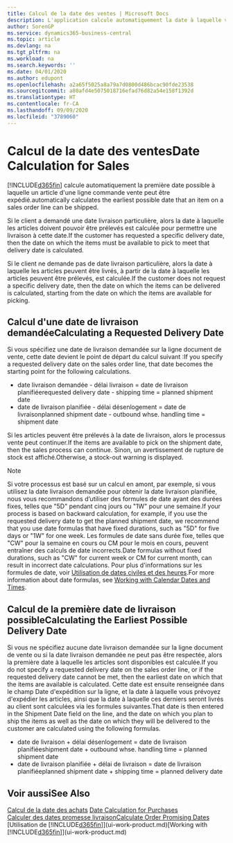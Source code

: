 ```yaml
---
title: Calcul de la date des ventes | Microsoft Docs
description: L'application calcule automatiquement la date à laquelle vous devez commander un article pour l'avoir en inventaire à une certaine date. Il s'agit de la date à laquelle des articles commandés à une date donnée devraient être disponibles pour le prélèvement.
author: SorenGP
ms.service: dynamics365-business-central
ms.topic: article
ms.devlang: na
ms.tgt_pltfrm: na
ms.workload: na
ms.search.keywords: ''
ms.date: 04/01/2020
ms.author: edupont
ms.openlocfilehash: a2a65f5025a8a79a7d0800d486bcac90fde23538
ms.sourcegitcommit: a80afd4e5075018716efad76d82a54e158f1392d
ms.translationtype: HT
ms.contentlocale: fr-CA
ms.lasthandoff: 09/09/2020
ms.locfileid: "3789060"
---
```

# <a name="date-calculation-for-sales"></a><span data-ttu-id="d46b6-104">Calcul de la date des ventes</span><span class="sxs-lookup"><span data-stu-id="d46b6-104">Date Calculation for Sales</span></span>
[!INCLUDE[d365fin](includes/d365fin_md.md)] <span data-ttu-id="d46b6-105">calcule automatiquement la première date possible à laquelle un article d'une ligne commande vente peut être expédié.</span><span class="sxs-lookup"><span data-stu-id="d46b6-105">automatically calculates the earliest possible date that an item on a sales order line can be shipped.</span></span>

<span data-ttu-id="d46b6-106">Si le client a demandé une date livraison particulière, alors la date à laquelle les articles doivent pouvoir être prélevés est calculée pour permettre une livraison à cette date.</span><span class="sxs-lookup"><span data-stu-id="d46b6-106">If the customer has requested a specific delivery date, then the date on which the items must be available to pick to meet that delivery date is calculated.</span></span>

<span data-ttu-id="d46b6-107">Si le client ne demande pas de date livraison particulière, alors la date à laquelle les articles peuvent être livrés, à partir de la date à laquelle les articles peuvent être prélevés, est calculée.</span><span class="sxs-lookup"><span data-stu-id="d46b6-107">If the customer does not request a specific delivery date, then the date on which the items can be delivered is calculated, starting from the date on which the items are available for picking.</span></span>

## <a name="calculating-a-requested-delivery-date"></a><span data-ttu-id="d46b6-108">Calcul d'une date de livraison demandée</span><span class="sxs-lookup"><span data-stu-id="d46b6-108">Calculating a Requested Delivery Date</span></span>
<span data-ttu-id="d46b6-109">Si vous spécifiez une date de livraison demandée sur la ligne document de vente, cette date devient le point de départ du calcul suivant :</span><span class="sxs-lookup"><span data-stu-id="d46b6-109">If you specify a requested delivery date on the sales order line, that date becomes the starting point for the following calculations.</span></span>

- <span data-ttu-id="d46b6-110">date livraison demandée - délai livraison = date de livraison planifiée</span><span class="sxs-lookup"><span data-stu-id="d46b6-110">requested delivery date - shipping time = planned shipment date</span></span>
- <span data-ttu-id="d46b6-111">date de livraison planifiée - délai désenlogement = date de livraison</span><span class="sxs-lookup"><span data-stu-id="d46b6-111">planned shipment date - outbound whse. handling time = shipment date</span></span>

<span data-ttu-id="d46b6-112">Si les articles peuvent être prélevés à la date de livraison, alors le processus vente peut continuer.</span><span class="sxs-lookup"><span data-stu-id="d46b6-112">If the items are available to pick on the shipment date, then the sales process can continue.</span></span> <span data-ttu-id="d46b6-113">Sinon, un avertissement de rupture de stock est affiché.</span><span class="sxs-lookup"><span data-stu-id="d46b6-113">Otherwise, a stock-out warning is displayed.</span></span>

> [!Note]
> <span data-ttu-id="d46b6-114">Si votre processus est basé sur un calcul en amont, par exemple, si vous utilisez la date livraison demandée pour obtenir la date livraison planifiée, nous vous recommandons d’utiliser des formules de date ayant des durées fixes, telles que "5D" pendant cinq jours ou "1W" pour une semaine.</span><span class="sxs-lookup"><span data-stu-id="d46b6-114">If your process is based on backward calculation, for example, if you use the requested delivery date to get the planned shipment date, we recommend that you use date formulas that have fixed durations, such as "5D" for five days or "1W" for one week.</span></span> <span data-ttu-id="d46b6-115">Les formules de date sans durée fixe, telles que "CW" pour la semaine en cours ou CM pour le mois en cours, peuvent entraîner des calculs de date incorrects.</span><span class="sxs-lookup"><span data-stu-id="d46b6-115">Date formulas without fixed durations, such as "CW" for current week or CM for current month, can result in incorrect date calculations.</span></span> <span data-ttu-id="d46b6-116">Pour plus d'informations sur les formules de date, voir [Utilisation de dates civiles et des heures](ui-enter-date-ranges.md).</span><span class="sxs-lookup"><span data-stu-id="d46b6-116">For more information about date formulas, see [Working with Calendar Dates and Times](ui-enter-date-ranges.md).</span></span>

## <a name="calculating-the-earliest-possible-delivery-date"></a><span data-ttu-id="d46b6-117">Calcul de la première date de livraison possible</span><span class="sxs-lookup"><span data-stu-id="d46b6-117">Calculating the Earliest Possible Delivery Date</span></span>
<span data-ttu-id="d46b6-118">Si vous ne spécifiez aucune date livraison demandée sur la ligne document de vente ou si la date livraison demandée ne peut pas être respectée, alors la première date à laquelle les articles sont disponibles est calculée.</span><span class="sxs-lookup"><span data-stu-id="d46b6-118">If you do not specify a requested delivery date on the sales order line, or if the requested delivery date cannot be met, then the earliest date on which that the items are available is calculated.</span></span> <span data-ttu-id="d46b6-119">Cette date est ensuite renseignée dans le champ Date d'expédition sur la ligne, et la date à laquelle vous prévoyez d'expédier les articles, ainsi que la date à laquelle ces derniers seront livrés au client sont calculées via les formules suivantes.</span><span class="sxs-lookup"><span data-stu-id="d46b6-119">That date is then entered in the Shipment Date field on the line, and the date on which you plan to ship the items as well as the date on which they will be delivered to the customer are calculated using the following formulas.</span></span>

- <span data-ttu-id="d46b6-120">date de livraison + délai désenlogement = date de livraison planifiée</span><span class="sxs-lookup"><span data-stu-id="d46b6-120">shipment date + outbound whse. handling time = planned shipment date</span></span>
- <span data-ttu-id="d46b6-121">date de livraison planifiée + délai de livraison = date de livraison planifiée</span><span class="sxs-lookup"><span data-stu-id="d46b6-121">planned shipment date + shipping time = planned delivery date</span></span>


## <a name="see-also"></a><span data-ttu-id="d46b6-122">Voir aussi</span><span class="sxs-lookup"><span data-stu-id="d46b6-122">See Also</span></span>  
 <span data-ttu-id="d46b6-123">[Calcul de la date des achats](purchasing-date-calculation-for-purchases.md) </span><span class="sxs-lookup"><span data-stu-id="d46b6-123">[Date Calculation for Purchases](purchasing-date-calculation-for-purchases.md) </span></span>  
 [<span data-ttu-id="d46b6-124">Calculer des dates promesse livraison</span><span class="sxs-lookup"><span data-stu-id="d46b6-124">Calculate Order Promising Dates</span></span>](sales-how-to-calculate-order-promising-dates.md)  
 <span data-ttu-id="d46b6-125">[Utilisation de [!INCLUDE[d365fin](includes/d365fin_md.md)]](ui-work-product.md)</span><span class="sxs-lookup"><span data-stu-id="d46b6-125">[Working with [!INCLUDE[d365fin](includes/d365fin_md.md)]](ui-work-product.md)</span></span>
